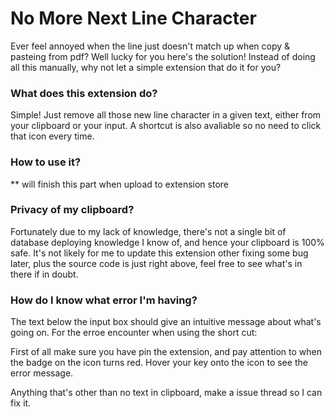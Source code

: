 # No More Next Line Character

Ever feel annoyed when the line just doesn't match up when copy & pasteing from pdf? Well lucky for you here's the solution! Instead of doing all this manually, why not let a simple extension that do it for you?

### What does this extension do?
Simple! Just remove all those new line character in a given text, either from your clipboard or your input. A shortcut is also avaliable so no need to click that icon every time.

### How to use it?
** will finish this part when upload to extension store

### Privacy of my clipboard?
Fortunately due to my lack of knowledge, there's not a single bit of database deploying knowledge I know of, and hence your clipboard is 100% safe. It's not likely for me to update this extension other fixing some bug later, plus the source code is just right above, feel free to see what's in there if in doubt.

### How do I know what error I'm having?
The text below the input box should give an intuitive message about what's going on. For the erroe encounter when using the short cut: 

First of all make sure you have pin the extension, and pay attention to when the badge on the icon turns red. Hover your key onto the icon to see the error message.

Anything that's other than no text in clipboard, make a issue thread so I can fix it.